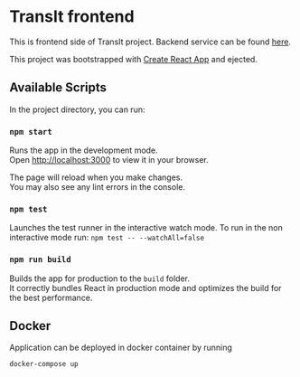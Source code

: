 # TransIt frontend

This is frontend side of TransIt project. Backend service can be found [here](https://github.com/SD-TransIT/transit_backend/tree/develop).

This project was bootstrapped with [Create React App](https://github.com/facebook/create-react-app) and ejected.

## Available Scripts

In the project directory, you can run:

### `npm start`

Runs the app in the development mode.\
Open [http://localhost:3000](http://localhost:3000) to view it in your browser.

The page will reload when you make changes.\
You may also see any lint errors in the console.

### `npm test`

Launches the test runner in the interactive watch mode. To run in the non interactive mode run: `npm test -- --watchAll=false`

### `npm run build`

Builds the app for production to the `build` folder.\
It correctly bundles React in production mode and optimizes the build for the best performance.

## Docker

Application can be deployed in docker container by running
```shell
docker-compose up
```
